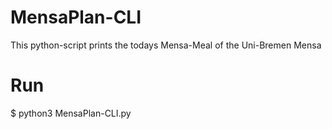 # MensaPlan-CLI 
This python-script prints the todays Mensa-Meal of the Uni-Bremen Mensa

# Run

$ python3 MensaPlan-CLI.py
